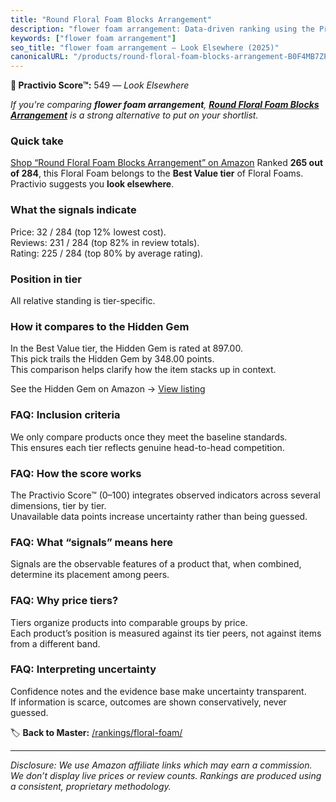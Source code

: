 ```yaml
---
title: "Round Floral Foam Blocks Arrangement"
description: "flower foam arrangement: Data-driven ranking using the Practivio Score™. Positioned by quality, value, demand, findability, momentum."
keywords: ["flower foam arrangement"]
seo_title: "flower foam arrangement — Look Elsewhere (2025)"
canonicalURL: "/products/round-floral-foam-blocks-arrangement-B0F4MB7ZPC/"
---
```


**🚫 Practivio Score™:** 549 — _Look Elsewhere_


*If you're comparing **flower foam arrangement**, **[Round Floral Foam Blocks Arrangement](https://www.amazon.com/dp/B0F4MB7ZPC?tag=practivio-20)** is a strong alternative to put on your shortlist.*
### Quick take
[Shop “Round Floral Foam Blocks Arrangement” on Amazon](https://www.amazon.com/dp/B0F4MB7ZPC?tag=practivio-20)
Ranked **265 out of 284**, this Floral Foam belongs to the **Best Value tier** of Floral Foams.  
Practivio suggests you **look elsewhere**.

### What the signals indicate
Price: 32 / 284 (top 12% lowest cost).  
Reviews: 231 / 284 (top 82% in review totals).  
Rating: 225 / 284 (top 80% by average rating).  

### Position in tier
All relative standing is tier-specific.

### How it compares to the Hidden Gem
In the Best Value tier, the Hidden Gem is rated at 897.00.  
This pick trails the Hidden Gem by 348.00 points.  
This comparison helps clarify how the item stacks up in context.  

See the Hidden Gem on Amazon → [View listing](https://www.amazon.com/dp/B07WXQGL1K?tag=practivio-20)

### FAQ: Inclusion criteria
We only compare products once they meet the baseline standards.  
This ensures each tier reflects genuine head-to-head competition.

### FAQ: How the score works
The Practivio Score™ (0–100) integrates observed indicators across several dimensions, tier by tier.  
Unavailable data points increase uncertainty rather than being guessed.

### FAQ: What “signals” means here
Signals are the observable features of a product that, when combined, determine its placement among peers.

### FAQ: Why price tiers?
Tiers organize products into comparable groups by price.  
Each product’s position is measured against its tier peers, not against items from a different band.

### FAQ: Interpreting uncertainty
Confidence notes and the evidence base make uncertainty transparent.  
If information is scarce, outcomes are shown conservatively, never guessed.


🏷️ **Back to Master:** [/rankings/floral-foam/](/rankings/floral-foam/)

---
_Disclosure: We use Amazon affiliate links which may earn a commission. We don’t display live prices or review counts. Rankings are produced using a consistent, proprietary methodology._
